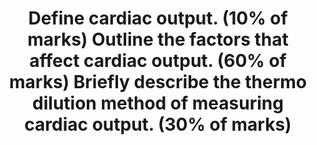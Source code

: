 ---
title: "Define cardiac output. (10% of marks) Outline the factors that affect cardiac output. (60% of marks) Briefly describe the thermo dilution method of measuring cardiac output. (30% of marks)"
entityType: SAQ
exam: PEX
college: CICM
year: 2014
sitting: A
question: 19
passRate: 58
EC_expectedDomains:
- "It was expected candidates could provide a definition (heart rate x stroke volume) and then move on to outline factors that affect it (afterload, preload, contractility)."
EC_extraCredit:
- "Additional marks were awarded for descriptions of the relationship to mean systemic filling pressure and other influences beyond this."
EC_errorsCommon:
- "Most candidates described a thermodilution cardiac output curve but almost all described the technique as based on the “Fick equation or method” (which is used to estimate cardiac output from oxygen consumption)."
- "Very few candidates correctly identified the Stewart Hamilton equation as the integration method used to relate cardiac output (flow) to temperature change as an example of indicator dye dilution."
- "Candidates seemed to lack depth and understanding on this topic."
---
